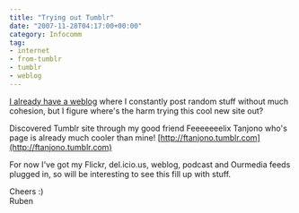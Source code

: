 ```yaml
---
title: "Trying out Tumblr"
date: "2007-11-28T04:17:00+00:00"
category: Infocomm
tag:
- internet
- from-tumblr
- tumblr
- weblog
---
```

[I already have a weblog](http://rubenerd.com/) where I constantly post random stuff without much cohesion, but I figure where's the harm trying this cool new site out?

Discovered Tumblr site through my good friend Feeeeeeelix Tanjono who's page is already much cooler than mine! [http://ftanjono.tumblr.com](http://ftanjono.tumblr.com)

For now I've got my Flickr, del.icio.us, weblog, podcast and Ourmedia feeds plugged in, so will be interesting to see this fill up with stuff.

Cheers :)  
Ruben

